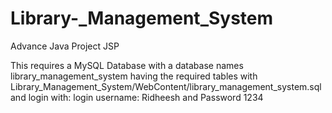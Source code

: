 # Library-_Management_System
Advance Java Project JSP

This requires a MySQL Database with a database names library_management_system having the required tables with Library_Management_System/WebContent/library_management_system.sql and login with: login username: Ridheesh and Password 1234


